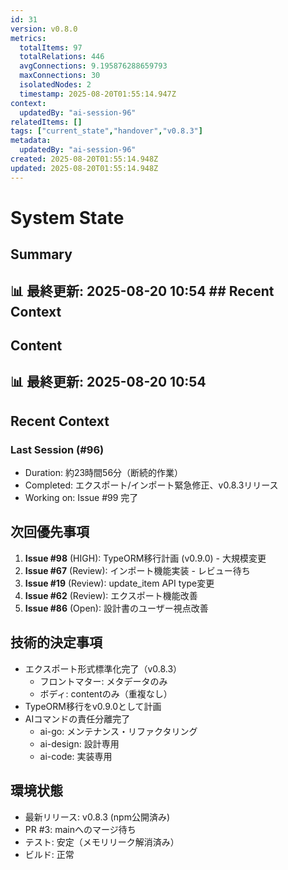 ```yaml
---
id: 31
version: v0.8.0
metrics:
  totalItems: 97
  totalRelations: 446
  avgConnections: 9.195876288659793
  maxConnections: 30
  isolatedNodes: 2
  timestamp: 2025-08-20T01:55:14.947Z
context:
  updatedBy: "ai-session-96"
relatedItems: []
tags: ["current_state","handover","v0.8.3"]
metadata:
  updatedBy: "ai-session-96"
created: 2025-08-20T01:55:14.948Z
updated: 2025-08-20T01:55:14.948Z
---
```


# System State

## Summary

## 📊 最終更新: 2025-08-20 10:54  ## Recent Context

## Content

## 📊 最終更新: 2025-08-20 10:54

## Recent Context
### Last Session (#96)
- Duration: 約23時間56分（断続的作業）
- Completed: エクスポート/インポート緊急修正、v0.8.3リリース
- Working on: Issue #99 完了

## 次回優先事項
1. **Issue #98** (HIGH): TypeORM移行計画 (v0.9.0) - 大規模変更
2. **Issue #67** (Review): インポート機能実装 - レビュー待ち
3. **Issue #19** (Review): update_item API type変更
4. **Issue #62** (Review): エクスポート機能改善
5. **Issue #86** (Open): 設計書のユーザー視点改善

## 技術的決定事項
- エクスポート形式標準化完了（v0.8.3）
  - フロントマター: メタデータのみ
  - ボディ: contentのみ（重複なし）
- TypeORM移行をv0.9.0として計画
- AIコマンドの責任分離完了
  - ai-go: メンテナンス・リファクタリング
  - ai-design: 設計専用
  - ai-code: 実装専用

## 環境状態
- 最新リリース: v0.8.3 (npm公開済み)
- PR #3: mainへのマージ待ち
- テスト: 安定（メモリリーク解消済み）
- ビルド: 正常

